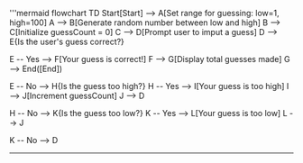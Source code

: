   '''mermaid
flowchart TD
Start[Start] --> A[Set range for guessing: low=1, high=100]
A --> B[Generate random number between low and high]
B --> C[Initialize guessCount = 0]
C --> D[Prompt user to imput a guess]
D --> E{Is the user's guess correct?}
  
E -- Yes --> F[Your guess is correct!]
F --> G[Display total guesses made]
G --> End([End])
  
E -- No --> H{Is the guess too high?}
H -- Yes --> I[Your guess is too high]
I --> J[Increment guessCount]
J --> D
  
H -- No --> K{Is the guess too low?}
K -- Yes --> L[Your guess is too low]
L --> J
  
K -- No --> D
***
